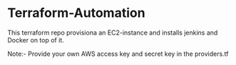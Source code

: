 # Terraform-Automation
This terraform repo provisiona an EC2-instance and installs jenkins and Docker on top of it.

Note:- Provide your own AWS access key and secret key in the providers.tf